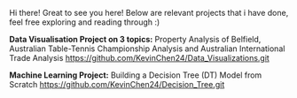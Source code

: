 Hi there! Great to see you here! Below are relevant projects that i have done, feel free exploring and reading through :)

**Data Visualisation Project on 3 topics:** Property Analysis of Belfield, Australian Table-Tennis Championship Analysis and Australian International Trade Analysis
  https://github.com/KevinChen24/Data_Visualizations.git 

**Machine Learning Project:** Building a Decision Tree (DT) Model from Scratch
  https://github.com/KevinChen24/Decision_Tree.git

  
